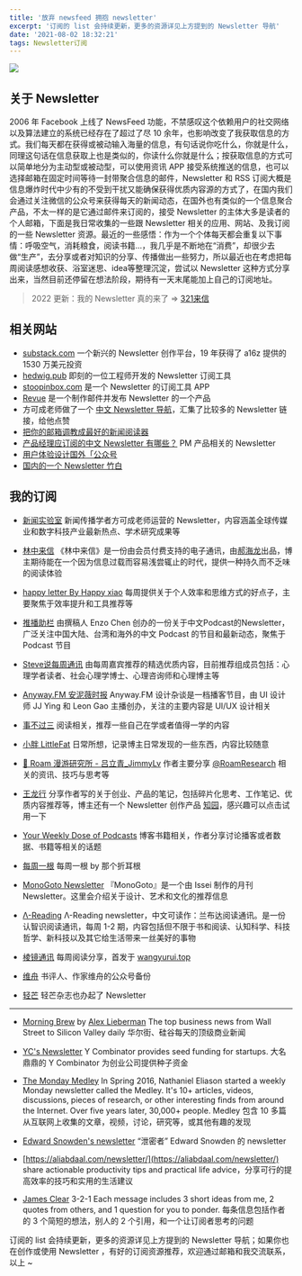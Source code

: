 ```yaml
---
title: '放弃 newsfeed 拥抱 newsletter'
excerpt: '订阅的 list 会持续更新，更多的资源详见上方提到的 Newsletter 导航'
date: '2021-08-02 18:32:21'
tags: Newsletter订阅
---
```


![](https://assets.wuxinhua.com/blog/assets/newsletter/newsletter.png)

## 关于 Newsletter

2006 年 Facebook 上线了 NewsFeed 功能，不禁感叹这个依赖用户的社交网络以及算法建立的系统已经存在了超过了尽 10 余年，也影响改变了我获取信息的方式。我们每天都在获得或被动输入海量的信息，有句话说你吃什么，你就是什么，同理这句话在信息获取上也是类似的，你读什么你就是什么；按获取信息的方式可以简单地分为主动型或被动型，可以使用资讯 APP 接受系统推送的信息，也可以选择邮箱在固定时间等待一封带聚合信息的邮件，Newsletter 和 RSS 订阅大概是信息爆炸时代中少有的不受到干扰又能确保获得优质内容源的方式了，在国内我们会通过关注微信的公众号来获得每天的新闻动态，在国外也有类似的一个信息聚合产品，不太一样的是它通过邮件来订阅的，接受 Newsletter 的主体大多是读者的个人邮箱，下面是我日常收集的一些跟 Newsletter 相关的应用、网站、及我订阅的一些 Newsletter 资源。最近的一些感悟：作为一个个体每天都会重复以下事情：呼吸空气，消耗粮食，阅读书籍...，我几乎是不断地在“消费”，却很少去做“生产”，去分享或者对知识的分享、传播做出一些努力，所以最近也在考虑把每周阅读感想收获、浴室迷思、idea等整理沉淀，尝试以 Newsletter 这种方式分享出来，当然目前还停留在想法阶段，期待有一天末尾能加上自己的订阅地址。

> 2022 更新：我的 Newsletter 真的来了 => [321来信](https://321laixin.zhubai.love/)

## 相关网站

- [substack.com](https://substack.com/) 一个新兴的 Newsletter 创作平台，19 年获得了 a16z 提供的 1530 万美元投资
- [hedwig.pub](https://hedwig.pub/) 即刻的一位工程师开发的 Newsletter 订阅工具
- [stoopinbox.com](https://stoopinbox.com/) 是一个 Newsletter 的订阅工具 APP
- [Revue](https://www.getrevue.co/) 是一个制作邮件并发布 Newsletter 的一个产品
- 方可成老师做了一个 [中文 Newsletter 导航](https://www.notion.so/kfang/Newsletter-68ee46c0a4574f659fb8a873ead438c6)，汇集了比较多的 Newsletter 链接，给他点赞
- [把你的邮箱调教成最好的新闻阅读器](https://newslab2020.github.io/Collection/%E5%AA%92%E4%BD%93%E9%A3%9F%E8%B0%B1/%5B%E6%96%B0%E9%97%BB%E5%AE%9E%E9%AA%8C%E5%AE%A4%5D%20-%202017-05-10%20%E6%8A%8A%E4%BD%A0%E7%9A%84%E9%82%AE%E7%AE%B1%E8%B0%83%E6%95%99%E6%88%90%E6%9C%80%E5%A5%BD%E7%9A%84%E6%96%B0%E9%97%BB%E9%98%85%E8%AF%BB%E5%99%A8%EF%BD%9C%E5%AA%92%E4%BD%93%E9%A3%9F%E8%B0%B107.html)
- [产品经理应订阅的中文 Newsletter 有哪些？](https://sspai.com/post/62935) PM 产品相关的 Newsletter
- [用户体验设计国外「公众号](https://zhuanlan.zhihu.com/p/22463740)
- [国内的一个 Newsletter 竹白](https://zhubai.love/)

## 我的订阅

- [新闻实验室](https://www.getrevue.co/profile/newslab?utm_campaign=%E6%96%B0%E9%97%BB%E5%AE%9E%E9%AA%8C%E5%AE%A4&utm_medium=email&utm_source=Revue%20Newsletter) 新闻传播学者方可成老师运营的 Newsletter，内容涵盖全球传媒业和数字科技产业最新热点、学术研究成果等

- [林中来信](https://laixin.one/) 《林中来信》是一份由会员付费支持的电子通讯，由[郝海龙](https://haohailong.net/?source=wuxinhua.com)出品，博主期待能在一个因为信息过载而容易浅尝辄止的时代，提供一种持久而不乏味的阅读体验

- [happy letter By Happy xiao](https://xiao.do/?utm_campaign=happy%20letter&utm_medium=email&utm_source=Revue%20Newsletter) 每周提供关于个人效率和思维方式的好点子，主要聚焦于效率提升和工具推荐等

- [推播助栏](https://enzochen.substack.com/about?utm_source=menu-dropdown) 由撰稿人 Enzo Chen 创办的一份关于中文Podcast的Newsletter，广泛关注中国大陆、台湾和海外的中文 Podcast 的节目和最新动态，聚焦于 Podcast 节目

- [Steve说每周通讯](https://steve.hedwig.pub/) 由每周嘉宾推荐的精选优质内容，目前推荐组成员包括：心理学者读者、社会心理学博士、心理咨询师和心理博主等

- [Anyway.FM 安泥薇时报](https://anyway.fm/news/) Anyway.FM 设计杂谈是一档播客节目，由 UI 设计师 JJ Ying 和 Leon Gao 主播创办，关注的主要内容是 UI/UX 设计相关

- [事不过三](https://via.hedwig.pub/) 阅读相关，推荐一些自己在学或者值得一学的内容

- [小胖 LittleFat](https://m.littlefat.cn/) 日常所想，记录博主日常发现的一些东西，内容比较随意

- [📮 Roam 漫游研究所 - 吕立青_JimmyLv](https://jimmylv.substack.com/people/15095535-_jimmylv) 作者主要分享 [@RoamResearch](https://roamresearch.com/) 相关的资讯、技巧与思考等

- [王龙行](https://zhiy.cc/long) 分享作者写的关于创业、产品的笔记，包括碎片化思考、工作笔记、优质内容推荐等，博主还有一个 Newsletter 创作产品 [知园](https://zhiy.cc/)，感兴趣可以点击试用一下

- [Your Weekly Dose of Podcasts](https://www.getrevue.co/profile/allaboutpod) 博客书籍相关，作者分享讨论播客或者数据、书籍等相关的话题

- [每周一根](https://1genperweek.substack.com/) 每周一根 by 那个折耳根

- [MonoGoto Newsletter](https://monogoto.ryouissei.com/) 『MonoGoto』是一个由 Issei 制作的月刊 Newsletter。这里会介绍关于设计、艺术和文化的推荐信息

- [Λ-Reading](https://rizime.substack.com/) Λ-Reading newsletter，中文可读作：兰布达阅读通讯。是一份认智识阅读通讯，每周 1-2 期，内容包括但不限于书和阅读、认知科学、科技哲学、新科技以及其它给生活带来一丝美好的事物

- [棱镜通讯](https://three.hedwig.pub/) 每周阅读分享，首发于 [wangyurui.top](wangyurui.top)

- [维舟](https://weizhou.substack.com/) 书评人、作家维舟的公众号备份

- [轻芒](https://www.getrevue.co/profile/qingmang) 轻芒杂志也办起了 Newsletter

---

- [Morning Brew](https://www.morningbrew.com/daily/subscribe?) by [Alex Lieberman](https://twitter.com/morningbrew) The top business news from Wall Street to Silicon Valley daily 华尔街、硅谷每天的顶级商业新闻

- [YC's Newsletter](https://us7.list-manage.com/subscribe?u=6507bf4e4c2df3fdbae6ef738&id=547725049b) Y Combinator provides seed funding for startups. 大名鼎鼎的 Y Combinator 为创业公司提供种子资金

- [The Monday Medley](https://www.nateliason.com/join) In Spring 2016, Nathaniel Eliason started a weekly Monday newsletter called the Medley. It's 10+ articles, videos, discussions, pieces of research, or other interesting finds from around the Internet. Over five years later, 30,000+ people. Medley 包含 10 多篇从互联网上收集的文章，视频，讨论，研究等，或其他有趣的发现

- [Edward Snowden's newsletter](https://edwardsnowden.substack.com/p/kabul) “泄密者” Edward Snowden 的 newsletter

- [https://aliabdaal.com/newsletter/](https://aliabdaal.com/newsletter/) share actionable productivity tips and practical life advice，分享可行的提高效率的技巧和实用的生活建议

- [James Clear](https://jamesclear.com/3-2-1) 3-2-1 Each message includes 3 short ideas from me, 2 quotes from others, and 1 question for you to ponder. 每条信息包括作者的 3 个简短的想法，别人的 2 个引用，和一个让订阅者思考的问题

订阅的 list 会持续更新，更多的资源详见上方提到的 Newsletter 导航；如果你也在创作或使用 Newsletter ，有好的订阅资源推荐，欢迎通过邮箱和我交流联系，以上 ~
